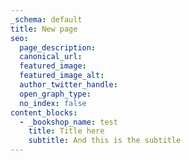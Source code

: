 ```yaml
---
_schema: default
title: New page
seo:
  page_description:
  canonical_url:
  featured_image:
  featured_image_alt:
  author_twitter_handle:
  open_graph_type:
  no_index: false
content_blocks:
  - _bookshop_name: test
    title: Title here
    subtitle: And this is the subtitle
---
```

